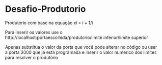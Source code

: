 # Desafio-Produtorio
Produtorio com base na equação xi = i + 1/i

Para inserir os valores use o http://localhost:portaescolhida/produtorio/limite inferior/limite superior

Apenas substitua o valor da porta que você pode alterar no código ou usar a porta 3000 que já está programada 
e inserir o valor numérico dos limites para resolver o produtório
